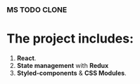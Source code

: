### MS TODO CLONE

# The project includes:

1. **React**.
2. **State management** with **Redux**
3. **Styled-components** & **CSS Modules**.
